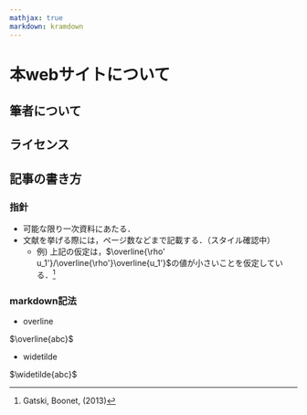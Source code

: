 ```yaml
---
mathjax: true
markdown: kramdown
---
```


# 本webサイトについて

## 筆者について

## ライセンス

## 記事の書き方

### 指針

- 可能な限り一次資料にあたる．
- 文献を挙げる際には，ページ数などまで記載する．（スタイル確認中）
  - 例) 上記の仮定は，$\overline{\rho' u_1'}/\overline{\rho'}\overline{u_1'}$の値が小さいことを仮定している．[^gatski]

[^gatski]:Gatski, Boonet, (2013)

### markdown記法

- overline

$\overline{abc}$


- widetilde

$\widetilde{abc}$

